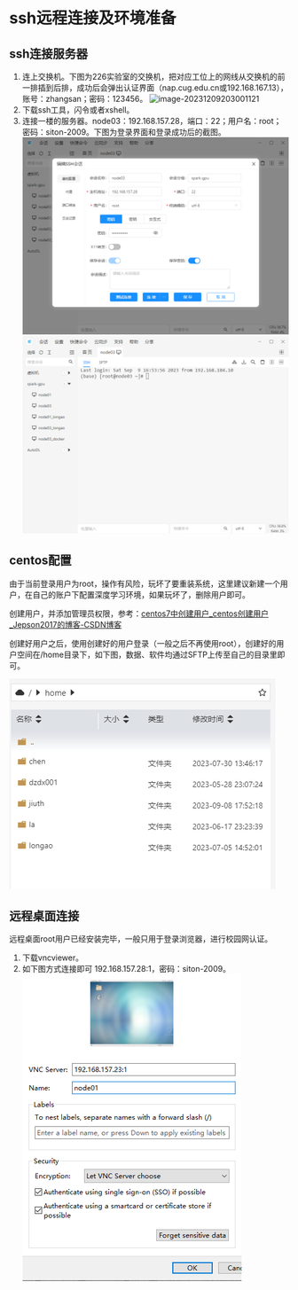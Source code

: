 # ssh远程连接及环境准备

## ssh连接服务器

1. 连上交换机。下图为226实验室的交换机，把对应工位上的网线从交换机的前一排插到后排，成功后会弹出认证界面（nap.cug.edu.cn或192.168.167.13），账号：zhangsan；密码：123456。
   ![image-20231209203001121](./assets/image-20231209203001121.png)
2. 下载ssh工具，闪令或者xshell。
3. 连接一楼的服务器。node03：192.168.157.28，端口：22；用户名：root；密码：siton-2009。下图为登录界面和登录成功后的截图。
   ![image-20230913203046796](./assets/image-20230913203046796.png)
   ![image-20230913203230717](./assets/image-20230913203230717.png)

## centos配置

由于当前登录用户为root，操作有风险，玩坏了要重装系统，这里建议新建一个用户，在自己的账户下配置深度学习环境，如果玩坏了，删除用户即可。

创建用户，并添加管理员权限，参考：[centos7中创建用户_centos创建用户_Jepson2017的博客-CSDN博客](https://blog.csdn.net/d1240673769/article/details/102608222?ops_request_misc=%7B%22request%5Fid%22%3A%22168681818316800227432153%22%2C%22scm%22%3A%2220140713.130102334..%22%7D&request_id=168681818316800227432153&biz_id=0&utm_medium=distribute.pc_search_result.none-task-blog-2~all~top_positive~default-1-102608222-null-null.142^v88^control_2,239^v2^insert_chatgpt&utm_term=centos7创建用户&spm=1018.2226.3001.4187)

创建好用户之后，使用创建好的用户登录（一般之后不再使用root），创建好的用户空间在/home目录下，如下图，数据、软件均通过SFTP上传至自己的目录里即可。

![image-20230913204021105](./assets/image-20230913204021105.png)

## 远程桌面连接

远程桌面root用户已经安装完毕，一般只用于登录浏览器，进行校园网认证。

1. 下载vncviewer。
2. 如下图方式连接即可 192.168.157.28:1，密码：siton-2009。
   ![image-20230913205215784](./assets/image-20230913205215784.png)
